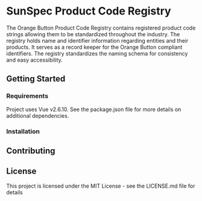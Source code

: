 # SunSpec Product Code Registry 

The Orange Button Product Code Registry contains registered product code strings allowing them to be standardized throughout the industry. The registry holds name and identifier information regarding entities and their products. It serves as a record keeper for the Orange Button compliant identifiers. The registry standardizes the naming schema for consistency and easy accessibility. 

## Getting Started

### Requirements

Project uses Vue v2.6.10. See the package.json file for more details on additional dependencies.

### Installation


## Contributing


## License

This project is licensed under the MIT License - see the LICENSE.md file for details




